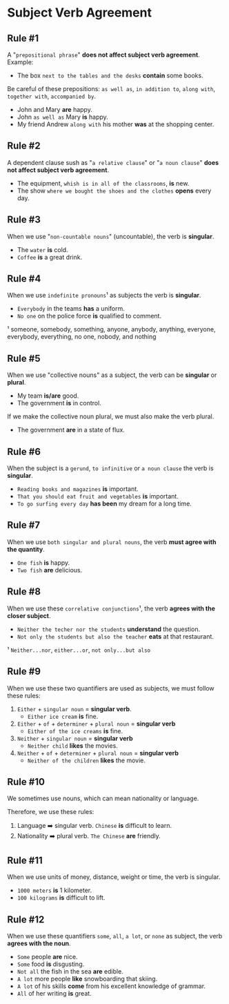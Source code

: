 # Subject Verb Agreement

## Rule #1

A "`prepositional phrase`" **does not affect subject verb agreement**. Example:

- The box `next to the tables and the desks` **contain** some books.

Be careful of these prepositions: `as well as`, `in addition to`, `along with`, `together with`, `accompanied by`.

- John and Mary **are** happy.
- John `as well as` Mary **is** happy.
- My friend Andrew `along with` his mother **was** at the shopping center.

## Rule #2

A dependent clause sush as "`a relative clause`" or "`a noun clause`" **does not affect subject verb agreement**.

- The equipment, `whish is in all of the classrooms`, **is** new.
- The show `where we bought the shoes and the clothes` **opens** every day.

## Rule #3

When we use "`non-countable nouns`" (uncountable), the verb is **singular**.

- The `water` **is** cold.
- `Coffee` **is** a great drink.

## Rule #4

When we use `indefinite pronouns`¹ as subjects the verb is **singular**.

- `Everybody` in the teams **has** a uniform.
- `No one` on the police force **is** qualified to comment.

¹ someone, somebody, something, anyone, anybody, anything, everyone, everybody, everything, no one, nobody, and nothing

## Rule #5

When we use "collective nouns" as a subject, the verb can be **singular** or **plural**.

- My team **is/are** good.
- The government **is** in control.

If we make the collective noun plural, we must also make the verb plural.

- The government **are** in a state of flux.

## Rule #6

When the subject is a `gerund`, `to infinitive` or `a noun clause` the verb is **singular**.

- `Reading books and magazines` **is** important.
- `That you should eat fruit and vegetables` **is** important.
- `To go surfing every day` **has been** my dream for a long time.

## Rule #7

When we use `both singular and plural nouns`, the verb **must agree with the quantity**.

- `One fish` **is** happy.
- `Two fish` **are** delicious.

## Rule #8

When we use these `correlative conjunctions`¹, the verb **agrees with the closer subject**.

- `Neither the techer nor the students` **understand** the question.
- `Not only the students but also the teacher` **eats** at that restaurant.

¹ `Neither...nor`, `either...or`, `not only...but also`

## Rule #9

When we use these two quantifiers are used as subjects, we must follow these rules:

1. `Either` + `singular noun` = **singular verb**.
   - `Either ice cream` **is** fine.
2. `Either` + `of` + `determiner` + `plural noun` = **singular verb**
   - `Either of the ice creams` **is** fine.
3. `Neither` + `singular noun` = **singular verb**
   - `Neither child` **likes** the movies.
4. `Neither` + `of` + `determiner` + `plural noun` = **singular verb**
   - `Neither of the children` **likes** the movie.

## Rule #10

We sometimes use nouns, which can mean nationality or language.

Therefore, we use these rules:

1. Language :arrow_right: singular verb. `Chinese` **is** difficult to learn.
2. Nationality :arrow_right: plural verb. `The Chinese` **are** friendly.

## Rule #11

When we use units of money, distance, weight or time, the verb is singular.

- `1000 meters` **is** 1 kilometer.
- `100 kilograms` **is** difficult to lift.

## Rule #12

When we use these quantifiers `some`, `all`, `a lot`, or `none` as subject, the verb **agrees with the noun**.

- `Some` people **are** nice.
- `Some` food **is** disgusting.
- `Not all` the fish in the sea **are** edible.
- `A lot` more people **like** snowboarding that skiing.
- `A lot` of his skills **come** from his excellent knowledge of grammar.
- `All` of her writing **is** great.
